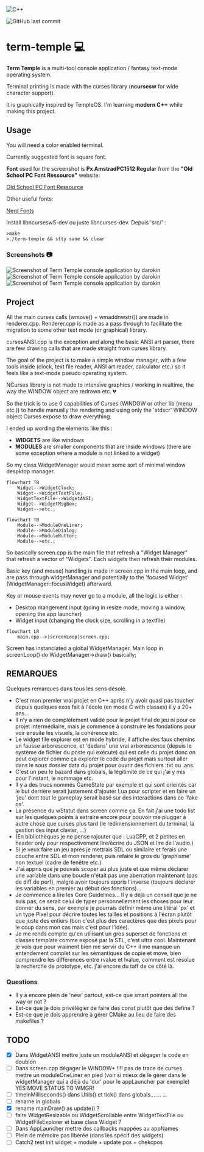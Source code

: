 ![C++](https://img.shields.io/badge/c++-%2300599C.svg?style=for-the-badge&logo=c%2B%2B&logoColor=white)

![GitHub last commit](https://img.shields.io/github/last-commit/darokin/term-temple)

# term-temple :computer:

**Term Temple** is a multi-tool console application / fantasy text-mode operating system.

Terminal printing is made with the curses library (**ncursesw** for wide character support).

It is graphically inspired by TempleOS. I'm learning **modern C++** while making this project.

## Usage

You will need a color enabled terminal.

Currently suggested font is square font.

**Font** used for the screenshot is **Px AmstradPC1512 Regular** from the **"Old School PC Font Ressource"** website:

[Old School PC Font Ressource](https://int10h.org/oldschool-pc-fonts/fontlist/)

Other useful fonts:

[Nerd Fonts](https://www.nerdfonts.com/font-downloads)

Install libncursesw5-dev ou juste libncurses-dev.
Depuis 'src/' :

```
>make  
>./term-temple && stty sane && clear
```

### Screenshots :camera:

![Screenshot of Term Temple console application by darokin](https://darokin.info/github/imgs/term-temple_01.png)
![Screenshot of Term Temple console application by darokin](https://darokin.info/github/imgs/term-temple_02.png)
![Screenshot of Term Temple console application by darokin](https://darokin.info/github/imgs/term-temple_03.png)

## Project

All the main curses calls (wmove() + wmaddnwstr()) are made in renderer.cpp. Renderer.cpp is made as a pass through to facilitate the migration to some other text mode (or graphical) library.

cursesANSI.cpp is the exception and along the basic ANSI art parser, there are few drawing calls that are made straight from curses library.

The goal of the project is to make a simple window manager, with a few tools inside (clock, text file reader, ANSI art reader, calculator etc.) so it feels like a text-mode pseudo operating system.

NCurses library is not made to intensive graphics / working in realtime, the way the WINDOW object are redrawn etc. :broken_heart:

So the trick is to use 0 capabilities of Curses (WINDOW or other lib (menu etc.)) to handle manually the rendering and using only the 'stdscr' WINDOW object Curses expose to draw everything.

I ended up wording the elements like this :
 - **WIDGETS** are like windows
 - **MODULES** are smaller components that are inside windows (there are some exception where a module is not linked to a widget)

So my class WidgetManager would mean some sort of minimal window despktop manager. 

```mermaid
flowchart TB
    Widget-->WidgetClock;
    Widget-->WidgetTextFile;
    WidgetTextFile-->WidgetANSI;
    Widget-->WidgetMsgBox;
    Widget-->etc.;
```

```mermaid
flowchart TB
    Module-->ModuleOneLiner;
    Module-->ModuleDialog;
    Module-->ModuleButton;
    Module-->etc.;
```

So basically screen.cpp is the main file that refresh a "Widget Manager" that refresh a vector of "Widgets". Each widgets then refresh their modules.

Basic key (and mouse) handling is made in screen.cpp in the main loop, and are pass through widgetManager and potentially to the 'focused Widget' (WidgetManager::focusWidget) afterward.

Key or mouse events may never go to a module, all the logic is either : 
 - Desktop mangement input (going in resize mode, moving a window, opening the app launcher)
 - Widget input (changing the clock size, scrolling in a textfile)


```mermaid
flowchart LR
    main.cpp-->|screenLoop|screen.cpp;
```

Screen has instanciated a global WidgetManager.
Main loop in screenLoop() do WidgetManager->draw() basically;

## REMARQUES

Quelques remarques dans tous les sens désolé.
 - C'est mon premier vrai projet en C++ après n'y avoir quasi pas toucher depuis quelques exos fait à l'école (en mode C with classes) il y a 20+ ans...
 - Il n'y a rien de complètement validé pour le projet final de jeu ni pour ce projet intermédiaire, mais je commence à construire les fondations pour voir ensuite les visuels, la cohérence etc.
 - Le widget file explorer est en mode hybride, il affiche des faux chemins un fausse arborescence, et 'dedans' une vrai arborescence (depuis le système de fichier du poste qui exécute) qui est celle du projet donc on peut explorer comme ça explorer le code du projet mais surtout aller dans le sous dossier data du projet pour ouvrir des fichiers .txt ou .ans. 
 - C'est un peu le bazard dans globals, la légitimité de ce qui j'ai y mis pour l'instant, le nommage etc.
 - Il y a des trucs nommés GameState par exemple et qui sont orientés car le but derrière serait justement d'ajouter Lua pour scripter et en faire un 'jeu' dont tout le gameplay serait basé sur des interactions dans ce 'fake os'.
 - La présence du wStatut dans screen comme ça. En fait j'ai une todo list sur les quelques points à extraire encore pour pouvoir me plugger à autre chose que curses plus tard (le redimensionnement du terminal, la gestion des input clavier, ...)
 - (En bibliothèques je ne pense rajouter que : LuaCPP, et 2 petites en header only pour respectivement lire/écrire du JSON et lire de l'audio.)
 - Si je veux faire un jeu après je mettrais SDL ou similaire et ferais une couche entre SDL et mon renderer, puis refaire le gros du 'graphisme' non textuel (cadre de fenêtre etc.).
 - J'ai appris que je pouvais scoper au plus juste et que même déclarer une variable dans une boucle n'était pas une aberration maintenant (pas de diff de perf), malgré avoir toujours appris l'inverse (toujours déclarer les variables en premier au début des fonctions)... 
 - Je commence à lire les Core Guidelines... Il y a déjà un conseil que je ne suis pas, ce serait celui de typer personnellement les choses pour leur donner du sens, par exemple je pourrais définir même une litéral 'px' et un type Pixel pour décrire toutes les tailles et positions à l'écran plutôt que juste des entiers (bon c'est plus des caractères que des pixels pour le coup dans mon cas mais c'est pour l'idée). 
 - Je me rends compte qu'en utilisant un gros superset de fonctions et classes template comme exposé par la STL, c'est ultra cool. Maintenant je vois que pour vraiment bien me servir du C++ il me manque un entendement complet sur les sémantiques de copie et move, bien comprendre les différences entre rvalue et lvalue, comment est résolue la recherche de prototype, etc. j'ai encore du taff de ce côté là.

### Questions 

 - Il y a encore plein de 'new' partout, est-ce que smart pointers all the way or not ?
 - Est-ce que je dois privélégier de faire des const plutôt que des define ?
 - Est-ce que je dois apprendre à gérer CMake au lieu de faire des makefiles ?


## TODO

 - [x] Dans WidgetANSI mettre juste un moduleANSI et dégager le code en doublon
 - [ ] Dans screen.cpp dégager le WINDOW* !!!! pas de trace de curses mettre un moduleOneLiner en pied (voir si mieux de le gérer dans le widgetManager qui a déjà du 'dur' pour le appLauncher par exemple) YES MOVE STATUS TO WMGR!
 - [ ] timeInMilliseconds() dans Utils() et tick() dans globals... ... ...
 - [ ] rename in globals 
 - [x] rename mainDraw() as update() ?
 - [ ] faire WidgetResizable ou WidgetScrollable entre WidgetTextFile ou WidgetFileExplorer et base class Widget ?
 - [ ] Dans AppLauncher mettre des callbacks mappées au appNames
 - [ ] Plein de mémoire pas libérée (dans les spécif des widgets)
 - [ ] Catch2 test init widget + module + update pos + chekcpos